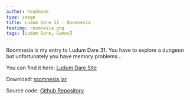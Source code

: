 ```yaml
---
author: headmade
type: image
title: Ludum Dare 31 - Roomnesia
featimg: roomnesia.png
tags: [Ludum Dare, Games]
---
```

Roomnesia is my entry to Ludum Dare 31. You have to explore a dungeon but unfortunately you have memory problems...

You can find it here: <a href="http://ludumdare.com/compo/ludum-dare-31/?action=preview&uid=42076">Ludum Dare Site</a>

Download: <a href="https://github.com/headmadegames/LudumDare31/releases">roomnesia.jar</a>

Source code: <a href="https://github.com/headmadegames/LudumDare31">Github Repository</a>
